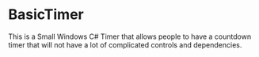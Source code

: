 # BasicTimer
This is a Small Windows C# Timer that allows people to have a countdown timer that will not have a lot of complicated controls and dependencies. 
